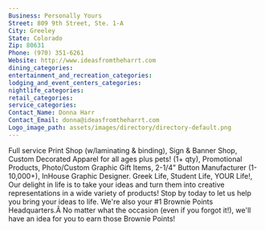 ```yaml
---
Business: Personally Yours
Street: 809 9th Street, Ste. 1-A
City: Greeley
State: Colorado
Zip: 80631
Phone: (970) 351-6261
Website: http://www.ideasfromtheharrt.com
dining_categories: 
entertainment_and_recreation_categories: 
lodging_and_event_centers_categories: 
nightlife_categories: 
retail_categories: 
service_categories: 
Contact_Name: Donna Harr
Contact_Email: donna@ideasfromtheharrt.com
Logo_image_path: assets/images/directory/directory-default.png
---
```

Full service Print Shop (w/laminating & binding), Sign & Banner Shop, Custom Decorated Apparel for all ages plus pets! (1+ qty), Promotional Products, Photo/Custom Graphic Gift Items, 2-1/4" Button Manufacturer (1-10,000+), InHouse Graphic Designer. Greek Life, Student Life, YOUR Life!, Our delight in life is to take your ideas and turn them into creative representations in a wide variety of products! Stop by today to let us help you bring your ideas to life. We're also your #1 Brownie Points Headquarters.Â No matter what the occasion (even if you forgot it!), we'll have an idea for you to earn those Brownie Points!
